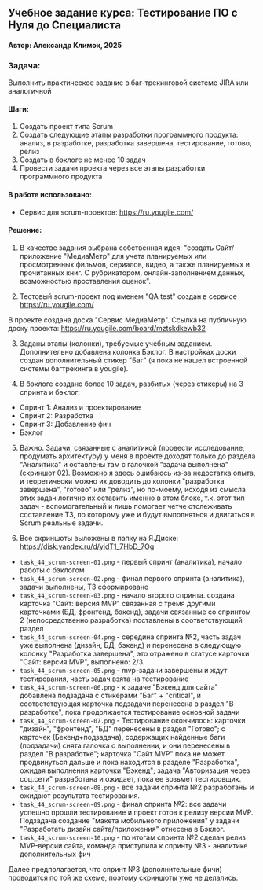 ﻿## Учебное задание курса: Тестирование ПО с Нуля до Специалиста

#### Автор: Александр Климок, 2025

### Задача:
Выполнить практическое задание в баг-трекинговой системе JIRA или аналогичной

#### Шаги:
1) Создать проект типа Scrum
2) Создать следующие этапы разработки программного продукта: анализ, в разработке, разработка завершена, тестирование, готово, релиз
3) Создать в бэклоге не менее 10 задач
4) Провести задачи проекта через все этапы разработки программного продукта

#### В работе использовано:
- Сервис для scrum-проектов: https://ru.yougile.com/

#### Решение:

1. В качестве задания выбрана собственная идея: "создать Сайт/приложение "МедиаМетр" для учета планируемых или просмотренных фильмов, сериалов, видео, а также планируемых и прочитанных книг. С рубрикатором, онлайн-заполнением данных, возможностью проставления оценок".

2. Тестовый scrum-проект под именем "QA test" создан в сервисе https://ru.yougile.com/

В проекте создана доска "Сервис МедиаМетр". Ссылка на публичную доску проекта: https://ru.yougile.com/board/mztskdkewb32

3. Заданы этапы (колонки), требуемые учебным заданием. Дополнительно добавлена колонка Бэклог. В настройках доски создан дополнительный стикер "Баг" (я пока не нашел встроенной системы багтрекинга в yougile).

4. В бэклоге создано более 10 задач, разбитых (через стикеры) на 3 спринта и бэклог:
- Спринт 1: Анализ и проектирование
- Спринт 2: Разработка
- Спринт 3: Добавление фич
- Бэклог

5. Важно. Задачи, связанные с аналитикой (провести исследование, продумать архитектуру) у меня в проекте доходят только до раздела "Аналитика" и оставлены там с галочкой "задача выполнена" (скриншот 02). Возможно я здесь ошибаюсь из-за недостатка опыта, и теоретически можно их доводить до колонки "разработка завершена", "готово" или "релиз", но по-моему, исходя из смысла этих задач логично их оставить именно в этом блоке, т.к. этот тип задач - вспомогательный и лишь помогает четче отслеживать составление ТЗ, по которому уже и будут выполняться и двигаться в Scrum реальные задачи. 

6. Все скриншоты выложены в папку на Я.Диске: https://disk.yandex.ru/d/yidT1_7HbD_7Og

- `task_44_scrum-screen-01.png` - первый спринт (аналитика), начало работы с бэклогом
- `task_44_scrum-screen-02.png` - финал первого спринта (аналитика), задачи выполнены, ТЗ сформировано
- `task_44_scrum-screen-03.png` - начало второго спринта. создана карточка "Сайт: версия MVP" связанная с тремя другими карточками (БД, фронтенд, бэкенд), задачи связанные со спринтом 2 (непосредственно разработка) поставлены в соответствующий раздел
- `task_44_scrum-screen-04.png` - середина спринта №2, часть задач уже выполнена (дизайн, БД, бэкенд) и перенесена в следующую колонку "Разработка завершена", это отражено в статусе карточки "Сайт: версия MVP", выполнено: 2/3. 
- `task_44_scrum-screen-05.png` - mvp-задачи завершены и ждут тестирования, часть задач взята на тестирование
- `task_44_scrum-screen-06.png` - к задаче "Бэкенд для сайта" добавлена подзадача с стикерами "Баг" + "critical", и соответствующая карточка подзадачи перенесена в раздел "В разработке", пока продолжается тестирование основной задачи
- `task_44_scrum-screen-07.png` - Тестирование окончилось: карточки "дизайн", "фронтенд", "БД" перенесены в раздел "Готово"; с карточек (Бекенд+подзадача), содержащих найденные баги (подзадачи) снята галочка о выполнении, и они перенесены в раздел "В разработке"; карточка "Сайт MVP" пока не может продвинуться дальше и пока находится в разделе "Разработка", ожидая выполнения карточки "Бэкенд"; задача "Авторизация через соц.сети" разработана и ожидает, пока ее возьмет тестировщик.
- `task_44_scrum-screen-08.png` - все задачи спринта №2 разработаны и ожидают результата тестирования.
- `task_44_scrum-screen-09.png` - финал спринта №2: все задачи успешно прошли тестирование и проект готов к релизу версии MVP. Подзадача создание "макета мобильного приложения" у задачи "Разработать дизайн сайта/приложения" отнесена в Бэклог.
- `task_44_scrum-screen-10.png` - по итогам спринта №2 сделан релиз MVP-версии сайта, команда приступила к спринту №3 - аналитике дополнительных фич

Далее предполагается, что спринт №3 (дополнительные фичи) проводится по той же схеме, поэтому скриншоты уже не делались.



